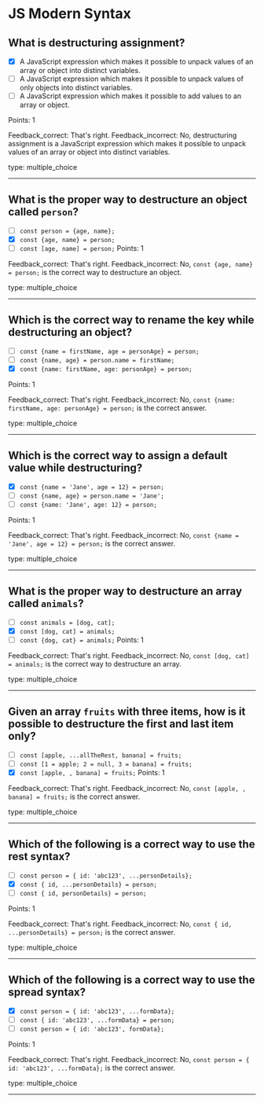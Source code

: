 # JS Modern Syntax

## What is destructuring assignment?

- [x] A JavaScript expression which makes it possible to unpack values of an array or object into distinct variables.
- [ ] A JavaScript expression which makes it possible to unpack values of only objects into distinct variables.
- [ ] A JavaScript expression which makes it possible to add values to an array or object.

Points: 1

Feedback_correct: That's right.
Feedback_incorrect: No, destructuring assignment is a JavaScript expression which makes it possible to unpack values of an array or object into distinct variables.

type: multiple_choice

---

## What is the proper way to destructure an object called `person`?

- [ ] `const person = {age, name};`
- [x] `const {age, name} = person;`
- [ ] `const [age, name] = person;`
      Points: 1

Feedback_correct: That's right.
Feedback_incorrect: No, `const {age, name} = person;` is the correct way to destructure an object.

type: multiple_choice

---

## Which is the correct way to rename the key while destructuring an object?

- [ ] `const {name = firstName, age = personAge} = person;`
- [ ] `const {name, age} = person.name = firstName;`
- [x] `const {name: firstName, age: personAge} = person;`

Points: 1

Feedback_correct: That's right.
Feedback_incorrect: No, `const {name: firstName, age: personAge} = person;` is the correct answer.

type: multiple_choice

---

## Which is the correct way to assign a default value while destructuring?

- [x] `const {name = 'Jane', age = 12} = person;`
- [ ] `const {name, age} = person.name = 'Jane';`
- [ ] `const {name: 'Jane', age: 12} = person;`

Points: 1

Feedback_correct: That's right.
Feedback_incorrect: No, `const {name = 'Jane', age = 12} = person;` is the correct answer.

type: multiple_choice

---

## What is the proper way to destructure an array called `animals`?

- [ ] `const animals = [dog, cat];`
- [x] `const [dog, cat] = animals;`
- [ ] `const {dog, cat} = animals;`
      Points: 1

Feedback_correct: That's right.
Feedback_incorrect: No, `const [dog, cat] = animals;` is the correct way to destructure an array.

type: multiple_choice

---

## Given an array `fruits` with three items, how is it possible to destructure the first and last item only?

- [ ] `const [apple, ...allTheRest, banana] = fruits;`
- [ ] `const [1 = apple; 2 = null, 3 = banana] = fruits;`
- [x] `const [apple, , banana] = fruits;`
      Points: 1

Feedback_correct: That's right.
Feedback_incorrect: No, `const [apple, , banana] = fruits;` is the correct answer.

type: multiple_choice

---

## Which of the following is a correct way to use the rest syntax?

- [ ] `const person = { id: 'abc123', ...personDetails};`
- [x] `const { id, ...personDetails} = person;`
- [ ] `const { id, personDetails} = person;`

Points: 1

Feedback_correct: That's right.
Feedback_incorrect: No, `const { id, ...personDetails} = person;` is the correct answer.

type: multiple_choice

---

## Which of the following is a correct way to use the spread syntax?

- [x] `const person = { id: 'abc123', ...formData};`
- [ ] `const { id: 'abc123', ...formData} = person;`
- [ ] `const person = { id: 'abc123', formData};`

Points: 1

Feedback_correct: That's right.
Feedback_incorrect: No, `const person = { id: 'abc123', ...formData};` is the correct answer.

type: multiple_choice

---
